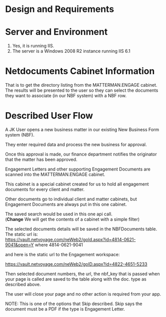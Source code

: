 
Design and Requirements 
=======================================



Server and Environment 
=======================
1)	 Yes, it is running IIS.
2)	The server is a Windows 2008 R2 instance running IIS 6.1   


# Netdocuments Cabinet Information
That is to get the directory listing from the MATTERMAN.ENGAGE cabinet.   
The results will be presented to the user so they can select the documents they want to associate (in our NBF system) with a NBF row.

# Described User Flow
A JK User opens a new business matter in our existing New Business Form system (NBF).   

They enter required data and process the new business for approval.   

Once this approval is made, our finance department notifies the originator that the matter has been approved.  

Engagement Letters and other supporting Engagement Documents are scanned into the MATTERMAN.ENGAGE cabinet.   

This cabinet is a special cabinet created for us to hold all engagement documents for every client and matter.   

Other documents go to individual client and matter cabinets, but Engagement Documents are always put in this one cabinet.     

The saved search would be used in this one api call.  
(**Change** We will get the contents of a cabinet with a simple filter)

The selected documents details will be saved in the NBFDocuments table.   
The static url is:  
https://vault.netvoyage.com/neWeb2/goId.aspx?id=4814-0621-9041&open=Y
where 4814-0621-9041

and here is the static url to the Engagement workspace:

https://vault.netvoyage.com/neWeb2/goID.aspx?id=4822-4651-5233

Then selected document numbers, the url, the nbf_key that is passed when your page is called are saved to the table along with the doc. type as described above.  

The user will close your page and no other action is required from your app.   

NOTE:  This is one of the options that Skip described.   Skip says the document must be a PDF if the type is Engagement Letter.

